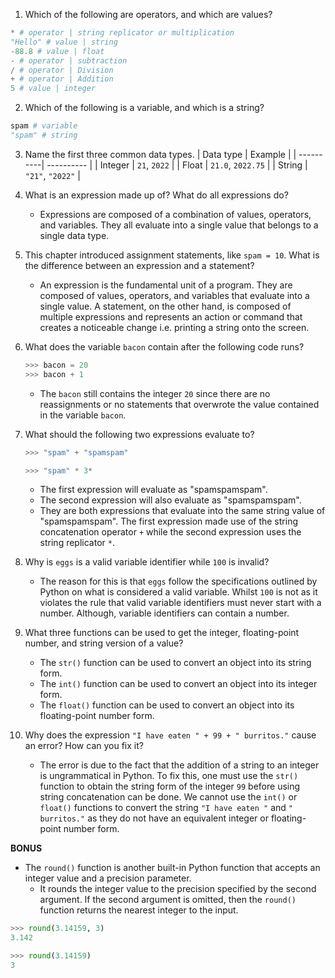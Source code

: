 1. Which of the following are operators, and which are values?
```python
* # operator | string replicator or multiplication
"Hello" # value | string
-88.8 # value | float
- # operator | subtraction
/ # operator | Division
+ # operator | Addition
5 # value | integer
```

2. Which of the following is a variable, and which is a string?
```python
spam # variable
"spam" # string
```

3. Name the first three common data types.
| Data type | Example    |
| ----------| ---------- |
| Integer   | `21`, `2022`    | 
| Float | `21.0`, `2022.75`   |
| String | `"21"`, `"2022"`  |

4. What is an expression made up of? What do all expressions do?
	- Expressions are composed of a combination of values, operators, and variables. They all evaluate into a single value that belongs to a single data type.

5. This chapter introduced assignment statements, like `spam = 10`. What is the difference between an expression and a statement?
	- An expression is the fundamental unit of a program. They are composed of values, operators, and variables that evaluate into a single value. A statement, on the other hand, is composed of multiple expressions and represents an action or command that creates a noticeable change i.e. printing a string onto the screen.

6. What does the variable `bacon` contain after the following code runs?
	```python
	>>> bacon = 20
	>>> bacon + 1
	```
	- The `bacon` still contains the integer `20` since there are no reassignments or no statements that overwrote the value contained in the variable `bacon`.

7. What should the following two expressions evaluate to?
	```python
	>>> "spam" + "spamspam"

	>>> "spam" * 3*
	```
	- The first expression will evaluate as "spamspamspam".
	- The second expression will also evaluate as "spamspamspam".
	- They are both expressions that evaluate into the same string value of "spamspamspam". The first expression made use of the string concatenation operator `+` while the second expression uses the string replicator `*`.

8. Why is `eggs` is a valid variable identifier while `100` is invalid?
	- The reason for this is that `eggs` follow the specifications outlined by Python on what is considered a valid variable. Whilst `100` is not as it violates the rule that valid variable identifiers must never start with a number. Although, variable identifiers can contain a number.

9. What three functions can be used to get the integer, floating-point number, and string version of a value?
	- The `str()` function can be used to convert an object into its string form.
	- The `int()` function can be used to convert an object into its integer form.
	- The `float()` function can be used to convert an object into its floating-point number form.

10. Why does the expression `"I have eaten " + 99 + " burritos."` cause an error? How can you fix it?
	- The error is due to the fact that the addition of a string to an integer is ungrammatical in Python. To fix this, one must use the `str()` function to obtain the string form of the integer `99` before using string concatenation can be done. We cannot use the `int()` or `float()` functions to convert the string `"I have eaten "` and `" burritos."` as they do not have an equivalent integer or floating-point number form.

**BONUS**
- The `round()` function is another built-in Python function that accepts an integer value and a precision parameter.
	- It rounds the integer value to the precision specified by the second argument. If the second argument is omitted, then the `round()` function returns the nearest integer to the input.
```python
>>> round(3.14159, 3)
3.142

>>> round(3.14159)
3
```